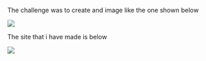 The challenge was to create and image like the one shown below

![](https://github.com/anshulchaudhary0677/FrontEnd-Challenges/blob/main/frontend%20challenge%201/img/challenge.PNG)

The site that i have made is below

![](https://github.com/anshulchaudhary0677/FrontEnd-Challenges/blob/main/frontend%20challenge%201/img/solution.PNG)
